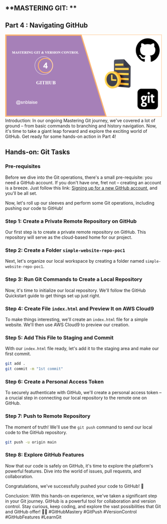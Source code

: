 ## **MASTERING GIT: **
## Part 4 : Navigating GitHub

![Alt text](<images/Mastering git 4.drawio.png>)
Introduction:
In our ongoing Mastering Git journey, we've covered a lot of ground – from basic commands to branching and history navigation. Now, it's time to take a giant leap forward and explore the exciting world of GitHub. Get ready for some hands-on action in Part 4!

## Hands-on: Git Tasks 

### Pre-requisites

Before we dive into the Git operations, there's a small pre-requisite: you need a GitHub account. If you don't have one, fret not – creating an account is a breeze. Just follow this link: [Signing up for a new GitHub account](https://docs.github.com/en/get-started/signing-up-for-github/signing-up-for-a-new-github-account), and you'll be all set.

Now, let's roll up our sleeves and perform some Git operations, including pushing our code to GitHub!

### Step 1: Create a Private Remote Repository on GitHub

Our first step is to create a private remote repository on GitHub. This repository will serve as the cloud-based home for our project.

### Step 2: Create a Folder `simple-website-repo-poc1`

Next, let's organize our local workspace by creating a folder named `simple-website-repo-poc1`.

### Step 3: Run Git Commands to Create a Local Repository

Now, it's time to initialize our local repository. We'll follow the GitHub Quickstart guide to get things set up just right.

### Step 4: Create File `index.html` and Preview It on AWS Cloud9

To make things interesting, we'll create an `index.html` file for a simple website. We'll then use AWS Cloud9 to preview our creation.

### Step 5: Add This File to Staging and Commit

With our `index.html` file ready, let's add it to the staging area and make our first commit.

```bash
git add .
git commit -m "1st commit"
```

### Step 6: Create a Personal Access Token

To securely authenticate with GitHub, we'll create a personal access token – a crucial step in connecting our local repository to the remote one on GitHub.

### Step 7: Push to Remote Repository

The moment of truth! We'll use the `git push` command to send our local code to the GitHub repository.

```bash
git push -u origin main
```

### Step 8: Explore GitHub Features

Now that our code is safely on GitHub, it's time to explore the platform's powerful features. Dive into the world of issues, pull requests, and collaboration.

Congratulations, we've successfully pushed your code to GitHub! 🎉

Conclusion:
With this hands-on experience, we've taken a significant step in your Git journey. GitHub is a powerful tool for collaboration and version control. Stay curious, keep coding, and explore the vast possibilities that Git and GitHub offer! 🚀🌟 #GitHubMastery #GitPush #VersionControl #GitHubFeatures #LearnGit
